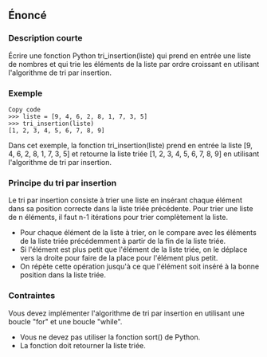 ## Énoncé

### Description courte

Écrire une fonction Python tri_insertion(liste) qui prend en entrée une liste de nombres et qui trie les éléments de la liste par ordre croissant en utilisant l'algorithme de tri par insertion.

### Exemple

```
Copy code
>>> liste = [9, 4, 6, 2, 8, 1, 7, 3, 5]
>>> tri_insertion(liste)
[1, 2, 3, 4, 5, 6, 7, 8, 9]
```

Dans cet exemple, la fonction tri_insertion(liste) prend en entrée la liste [9, 4, 6, 2, 8, 1, 7, 3, 5] et retourne la liste triée [1, 2, 3, 4, 5, 6, 7, 8, 9] en utilisant l'algorithme de tri par insertion.

### Principe du tri par insertion

Le tri par insertion consiste à trier une liste en insérant chaque élément dans sa position correcte dans la liste triée précédente. Pour trier une liste de n éléments, il faut n-1 itérations pour trier complètement la liste.

- Pour chaque élément de la liste à trier, on le compare avec les éléments de la liste triée précédemment à partir de la fin de la liste triée.
- Si l'élément est plus petit que l'élément de la liste triée, on le déplace vers la droite pour faire de la place pour l'élément plus petit.
- On répète cette opération jusqu'à ce que l'élément soit inséré à la bonne position dans la liste triée.


### Contraintes

Vous devez implémenter l'algorithme de tri par insertion en utilisant une boucle "for" et une boucle "while".
- Vous ne devez pas utiliser la fonction sort() de Python.
- La fonction doit retourner la liste triée.